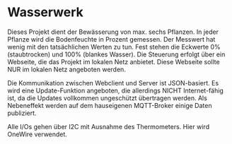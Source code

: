 # Wasserwerk
Dieses Projekt dient der Bewässerung von max. sechs Pflanzen. In jeder Pflanze wird die Bodenfeuchte in Prozent gemessen. Der Messwert hat wenig mit den tatsächlichen Werten zu tun.
Fest stehen die Eckwerte 0% (staubtrocken) und 100% (blankes Wasser). Die Steuerung erfolgt über ein Webseite, die das Projekt im lokalen Netz anbietet. Diese Webseite sollte NUR im lokalen Netz angeboten werden.

Die Kommunikation zwischen Webclient und Server ist JSON-basiert. Es wird eine Update-Funktion angeboten, die allerdings NICHT Internet-fähig ist, da die Updates vollkommen ungeschützt übertragen werden. Als Nebeneffekt werden auf dem hauseigenen MQTT-Broker einige Daten publiziert.

Alle I/Os gehen über I2C mit Ausnahme des Thermometers. Hier wird OneWire verwendet.
